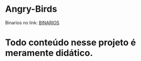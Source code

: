 # Angry-Birds

Binarios no link:  [BINARIOS](https://github.com/boveloco/Angry-Birds/releases)

# Todo conteúdo nesse projeto é meramente didático. #
